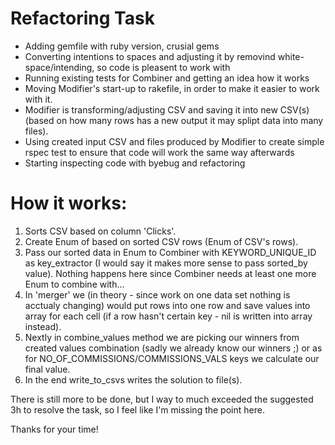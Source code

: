# Refactoring Task

  - Adding gemfile with ruby version, crusial gems
  - Converting intentions to spaces and adjusting it by removind white-space/intending, so code is pleasent to work with
  - Running existing tests for Combiner and getting an idea how it works
  - Moving Modifier's start-up to rakefile, in order to make it easier to work with it.
  - Modifier is transforming/adjusting CSV and saving it into new CSV(s) (based on how many rows has a new output it may splipt data into many files).
  - Using created input CSV and files produced by Modifier to create simple rspec test to ensure that code will work the same way afterwards
  - Starting inspecting code with byebug and refactoring

# How it works:

1. Sorts CSV based on column 'Clicks'.
2. Create Enum of based on sorted CSV rows (Enum of CSV's rows).
3. Pass our sorted data in Enum to Combiner with KEYWORD_UNIQUE_ID as key_extractor (I would say it makes more sense to pass sorted_by value). Nothing happens here since Combiner needs at least one more Enum to combine with...
4. In 'merger' we (in theory - since work on one data set nothing is acctualy changing) would put rows into one row and save values into array for each cell (if a row hasn't certain key - nil is written into array instead).
5. Nextly in combine_values method we are picking our winners from created values combination (sadly we already know our winners ;) or as for NO_OF_COMMISSIONS/COMMISSIONS_VALS keys we calculate our final value.
6. In the end write_to_csvs writes the solution to file(s).


There is still more to be done, but I way to much exceeded the suggested 3h to resolve the task, so I feel like I'm missing the point here.

Thanks for your time!
